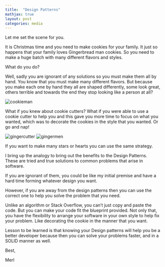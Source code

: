 ```yaml
---
title:  "Design Patterns"
mathjax: true
layout: post
categories: media
---
```

Let me set the scene for you.

It is Christmas time and you need to make cookies for your family. It just so happens that your family loves Gingerbread man cookies. So you need to make a huge batch with many different flavors and styles.

What do you do?

Well, sadly you are ignorant of any solutions so you must make them all by hand. You know that you must make many different flavors. But because you make each one by hand they all are shaped differently, some look great, others terrible and towards the end they stop looking like a person at all?

<img src="/Users/merlmartin/Downloads/cookieman" alt="cookieman">

What if you knew about cookie cutters? What if you were able to use a cookie cutter to help you and this gave you more time to focus on what you wanted, which was to decorate the cookies in the style that you wanted. Or go and nap!

<img src="/Users/merlmartin/Downloads/gingercutter.webp" alt="gingercutter">

<img src="/Users/merlmartin/Downloads/gingermen" alt="gingermen">

If you want to make many stars or hearts you can use the same strategy.

I bring up the analogy to bring out the benefits to the Design Patterns. These are tried and true solutions to common problems that arise in software.

If you are ignorant of them, you could be like my initial premise and have a hard time forming whatever design you want.

However, if you are away from the design patterns then you can use the correct one to help you solve the problem that you need.

Unlike an algorithm or Stack Overflow, you can’t just copy and paste the code. But you can make your code fit the blueprint provided. Not only that, you have the flexibility to arrange your software in your own style to help fix your problem. Like decorating the cookie in the manner that you want.

Lesson to be learned is that knowing your Design patterns will help you be a better developer because then you can solve your problems faster, and in a SOLID manner as well.

Best,

Merl
